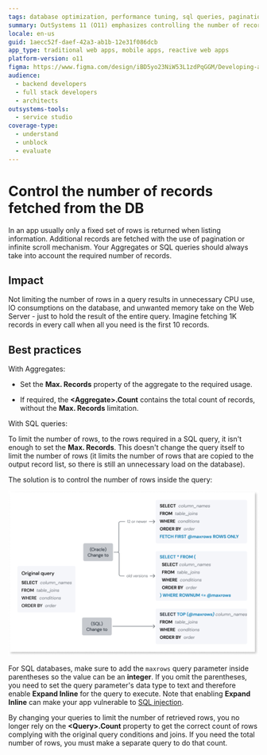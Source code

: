 ```yaml
---
tags: database optimization, performance tuning, sql queries, pagination, data fetching strategies
summary: OutSystems 11 (O11) emphasizes controlling the number of records fetched from databases to optimize resource usage and improve application performance.
locale: en-us
guid: 1aecc52f-daef-42a3-ab1b-12e31f086dcb
app_type: traditional web apps, mobile apps, reactive web apps
platform-version: o11
figma: https://www.figma.com/design/iBD5yo23NiW53L1zdPqGGM/Developing-an-Application?node-id=5641-360&t=KasVv5hBxh8CXEO1-1
audience:
  - backend developers
  - full stack developers
  - architects
outsystems-tools:
  - service studio
coverage-type:
  - understand
  - unblock
  - evaluate
---
```


# Control the number of records fetched from the DB

In an app usually only a fixed set of rows is returned when listing information. Additional records are fetched with the use of pagination or infinite scroll mechanism. Your Aggregates or SQL queries should always take into account the required number of records.

## Impact

Not limiting the number of rows in a query results in unnecessary CPU use, IO consumptions on the database, and unwanted memory take on the Web Server - just to hold the result of the entire query. Imagine fetching 1K records in every call when all you need is the first 10 records.

## Best practices

With Aggregates:

* Set the **Max. Records** property of the aggregate to the required usage.

* If required, the **&lt;Aggregate&gt;.Count** contains the total count of records, without the **Max. Records** limitation.

With SQL queries:

To limit the number of rows, to the rows required in a SQL query, it isn't enough to set the **Max. Records**. This doesn't change the query itself to limit the number of rows (it limits the number of rows that are copied to the output record list, so there is still an unnecessary load on the database).

The solution is to control the number of rows inside the query:

![Diagram illustrating how to limit the number of rows fetched in a SQL query](images/limit-rows-sql-diag.png "SQL Query Row Limit Diagram")

<div class="warning" markdown="1">

For SQL databases, make sure to add the `maxrows` query parameter inside parentheses so the value can be an **integer**. If you omit the parentheses, you need to set the query parameter's data type to text and therefore enable **Expand Inline** for the query to execute. Note that enabling **Expand Inline** can make your app vulnerable to [SQL injection](../../../../ref/errors-and-warnings/warnings/sql-injection-warning.md).

</div>

By changing your queries to limit the number of retrieved rows, you no longer rely on the **&lt;Query&gt;.Count** property to get the correct count of rows complying with the original query conditions and joins. If you need the total number of rows, you must make a separate query to do that count.
